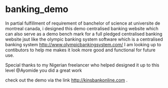 # banking_demo
In partial fulfillment of requirement of banchelor of science at universite de montreal canada, i designed
this demo centralised banking website which can also serve as a demo bench mark for a full pledged centralised banking website
jsut like the olympic banking system software which is a centralised banking system http://www.olympicbankingsystem.com/
I am looking up to contibutors to help me makes it look more good and functional for future use.

Special thanks to my Nigerian freelancer who helped designed it up to this level @Ayomide you did a great work

check out the demo via the link http://kinsbankonline.com .
